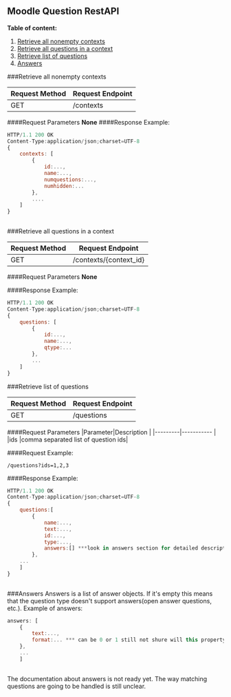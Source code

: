 ## Moodle Question RestAPI
**Table of content:**

1. [Retrieve all nonempty contexts](#getcontexts)
2. [Retrieve all questions in a context](#retrieve_questions)
3. [Retrieve list of questions](#question_list)
4. [Answers](#answers)



###<a id="getcontexts"></a>Retrieve all nonempty contexts

|Request Method|Request Endpoint|
|--------------|----------------|
|GET           | /contexts      |


####Request Parameters
**None**
####Response Example:

```javascript
HTTP/1.1 200 OK
Content-Type:application/json;charset=UTF-8
{
	contexts: [
		{
			id:...,
			name:...,
			numquestions:...,
			numhidden:...
		},
		....
	]    
}
  	

```

###<a id="retrieve_questions"></a>Retrieve all questions in a context

|Request Method|Request Endpoint|
|--------------|----------------|
|GET           | /contexts/{context_id} |


####Request Parameters
**None**

####Response Example:

```javascript
HTTP/1.1 200 OK
Content-Type:application/json;charset=UTF-8
{
	questions: [
		{ 
			id:...,
			name:...,
			qtype:...
		},
		...
	]
}


```

###<a id="question_list"></a>Retrieve list of questions

|Request Method|Request Endpoint|
|--------------|----------------|
|GET           | /questions	    |


####Request Parameters
|Parameter|Description                     |
|---------|-----------                     |
|ids    |comma separated list of question ids|  

####Request Example:

```
/questions?ids=1,2,3
```

####Response Example:

```javascript
HTTP/1.1 200 OK
Content-Type:application/json;charset=UTF-8
{
	questions:[
		{
			name:...,
			text:...,
			id:...,
			type:...,
			answers:[] ***look in answers section for detailed description of answers object***
		},
	...
	]  
}
  	

```

###<a id="answers"></a>Answers
Answers is a list of answer objects. If it's empty this means that the question type doesn't support answers(open answer questions, etc.).
Example of answers:
```javascript
answers: [
	{
		text:...,
		format:... *** can be 0 or 1 still not shure will this property be included in the final version of the API***
	},
	...
	]
	
```
The documentation about answers is not ready yet. The way matching questions are going to be handled is still unclear.  